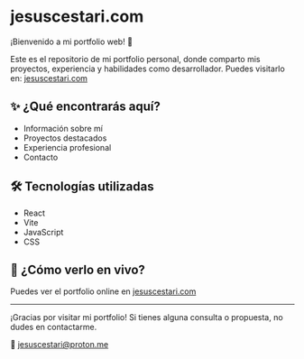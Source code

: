 # jesuscestari.com

¡Bienvenido a mi portfolio web! 🚀

Este es el repositorio de mi portfolio personal, donde comparto mis proyectos, experiencia y habilidades como desarrollador. Puedes visitarlo en: [jesuscestari.com](https://jesuscestari.com)

## ✨ ¿Qué encontrarás aquí?
- Información sobre mí
- Proyectos destacados
- Experiencia profesional
- Contacto

## 🛠️ Tecnologías utilizadas
- React
- Vite
- JavaScript
- CSS

## 🚀 ¿Cómo verlo en vivo?
Puedes ver el portfolio online en [jesuscestari.com](https://jesuscestari.com)

---

¡Gracias por visitar mi portfolio! Si tienes alguna consulta o propuesta, no dudes en contactarme.

📧 jesuscestari@proton.me
